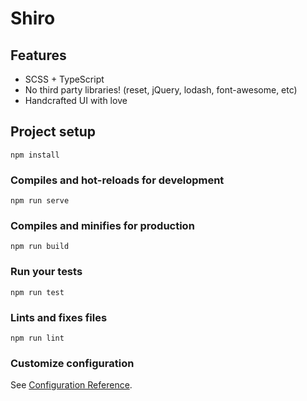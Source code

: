 # Shiro

## Features

- SCSS + TypeScript
- No third party libraries! (reset, jQuery, lodash, font-awesome, etc)
- Handcrafted UI with love

## Project setup

```
npm install
```

### Compiles and hot-reloads for development

```
npm run serve
```

### Compiles and minifies for production

```
npm run build
```

### Run your tests

```
npm run test
```

### Lints and fixes files

```
npm run lint
```

### Customize configuration

See [Configuration Reference](https://cli.vuejs.org/config/).
